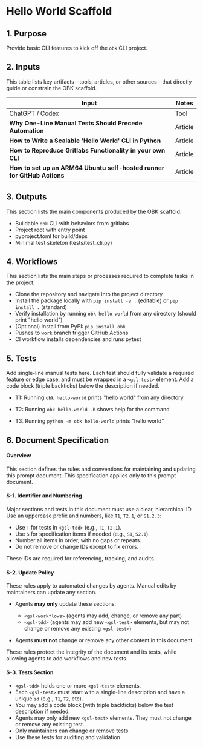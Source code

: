 <?xml version="1.0" encoding="UTF-8"?>
<gsl-prompt id="20250728T141621-0400">

<gsl-description>

<!--
This is a self-contained prompt and spec for OBK/Codex agent work.
- Inputs, outputs, workflows, and tests are listed below.
- All document rules and agent policies are defined in the "Document Specification" section.
- Agents may only update workflows and add new tests (see rules).
- Everything else is for maintainers to edit as needed.
- This file should be easy to read and quick to update—no hidden steps or dependencies.
-->
</gsl-description>

<gsl-header>

# Hello World Scaffold
</gsl-header>
<gsl-block>

<gsl-purpose>

## 1. Purpose

Provide basic CLI features to kick off the `obk` CLI project. </gsl-purpose>

<gsl-inputs>

## 2. Inputs

This table lists key artifacts—tools, articles, or other sources—that directly guide or constrain the OBK scaffold.

| Input                                                                   | Notes   |
| ----------------------------------------------------------------------- | ------- |
| ChatGPT / Codex                                                         | Tool    |
| **Why One-Line Manual Tests Should Precede Automation**                 | Article |
| **How to Write a Scalable 'Hello World' CLI in Python**                 | Article |
| **How to Reproduce Gritlabs Functionality in your own CLI**             | Article |
| **How to set up an ARM64 Ubuntu self-hosted runner for GitHub Actions** | Article |

</gsl-inputs>

<gsl-outputs>

## 3. Outputs

This section lists the main components produced by the OBK scaffold.

* Buildable `obk` CLI with behaviors from gritlabs
* Project root with entry point
* pyproject.toml for build/deps
* Minimal test skeleton (tests/test\_cli.py)

</gsl-outputs>

<gsl-workflows>

## 4. Workflows

This section lists the main steps or processes required to complete tasks in the project.

* Clone the repository and navigate into the project directory
* Install the package locally with `pip install -e .` (editable) or `pip install .` (standard)
* Verify installation by running `obk hello-world` from any directory (should print "hello world")
* (Optional) Install from PyPI: `pip install obk`
* Pushes to `work` branch trigger GitHub Actions
* CI workflow installs dependencies and runs pytest

</gsl-workflows>

<gsl-tdd>
<gsl-description>

## 5. Tests

Add single-line manual tests here. Each test should fully validate a required feature or edge case, and must be wrapped in a `<gsl-test>` element. Add a code block (triple backticks) below the description if needed.

</gsl-description>
<gsl-test id="T1">

- T1: Running `obk hello-world` prints "hello world" from any directory
</gsl-test> 

<gsl-test id="T2">

- T2: Running `obk hello-world -h` shows help for the command
</gsl-test> 

<gsl-test id="T3">

- T3: Running `python -m obk hello-world` prints "hello world"
</gsl-test>
</gsl-tdd>

<gsl-document-spec>

## 6. Document Specification

#### Overview

This section defines the rules and conventions for maintaining and updating this prompt document.
This specification applies only to this prompt document.

#### S-1. Identifier and Numbering

Major sections and tests in this document must use a clear, hierarchical ID. Use an uppercase prefix and numbers, like `T1`, `T2.1`, or `S1.2.3`:

* Use `T` for tests in `<gsl-tdd>` (e.g., `T1`, `T2.1`).
* Use `S` for specification items if needed (e.g., `S1`, `S2.1`).
* Number all items in order, with no gaps or repeats.
* Do not remove or change IDs except to fix errors.

These IDs are required for referencing, tracking, and audits.

#### S-2. Update Policy

These rules apply to automated changes by agents. Manual edits by maintainers can update any section.

* Agents **may only** update these sections:

  * `<gsl-workflows>` (agents may add, change, or remove any part)
  * `<gsl-tdd>` (agents may add new `<gsl-test>` elements, but may not change or remove any existing `<gsl-test>`)
* Agents **must not** change or remove any other content in this document.

These rules protect the integrity of the document and its tests, while allowing agents to add workflows and new tests.

#### S-3. Tests Section

* `<gsl-tdd>` holds one or more `<gsl-test>` elements.
* Each `<gsl-test>` must start with a single-line description and have a unique `id` (e.g., `T1`, `T2`, etc).
* You may add a code block (with triple backticks) below the test description if needed.
* Agents may only add new `<gsl-test>` elements. They must not change or remove any existing test.
* Only maintainers can change or remove tests.
* Use these tests for auditing and validation.

</gsl-document-spec>
</gsl-block>
</gsl-prompt>
